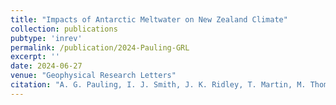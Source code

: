 ```yaml
---
title: "Impacts of Antarctic Meltwater on New Zealand Climate"
collection: publications
pubtype: 'inrev'
permalink: /publication/2024-Pauling-GRL
excerpt: ''
date: 2024-06-27
venue: "Geophysical Research Letters"
citation: "A. G. Pauling, I. J. Smith, J. K. Ridley, T. Martin, M. Thomas and D. P. Stevens. &quot;Impacts of Antarctic Meltwater on New Zealand Climate&quot; <i>Geophysical Research Letters</i>. (submitted)"
---
```

